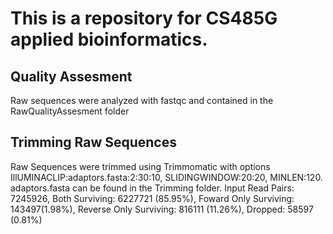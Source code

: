# This is a repository for CS485G applied bioinformatics. 

## Quality Assesment
Raw sequences were analyzed with fastqc and contained in the RawQualityAssesment folder

## Trimming Raw Sequences
Raw Sequences were trimmed using Trimmomatic with options IllUMINACLIP:adaptors.fasta:2:30:10, SLIDINGWINDOW:20:20, MINLEN:120.
adaptors.fasta can be found in the Trimming folder.
Input Read Pairs: 7245926, Both Surviving: 6227721 (85.95%), Foward Only Surviving: 143497(1.98%), Reverse Only Surviving: 816111 (11.26%), Dropped: 58597 (0.81%)
